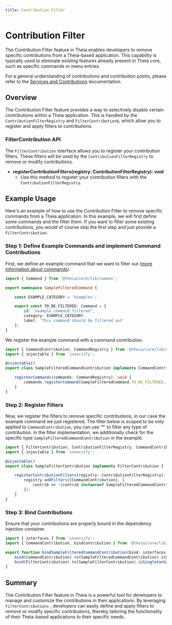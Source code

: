 ```yaml
---
title: Contribution Filter
---
```


# Contribution Filter

The Contribution Filter feature in Theia enables developers to remove specific contributions from a Theia-based application. This capability is typically used to eliminate existing features already present in Theia core, such as specific commands or menu entries.

For a general understanding of contributions and contribution points, please refer to the [Services and Contributions](services_and_contributions/) documentation.

## Overview

The Contribution Filter feature provides a way to selectively disable certain contributions within a Theia application. This is handled by the `ContributionFilterRegistry` and `FilterContribution`s, which allow you to register and apply filters to contributions.

### FilterContribution API

The `FilterContribution` interface allows you to register your contribution filters. These filters will be used by the `ContributionFilterRegistry` to remove or modify contributions.

- **registerContributionFilters(registry: ContributionFilterRegistry): void**
  - Use this method to register your contribution filters with the `ContributionFilterRegistry`.

## Example Usage

Here's an example of how to use the Contribution Filter to remove specific commands from a Theia application. In this example, we will first define some commands and the filter them. If you want to filter some existing contributions, you would of course skip the first step and just provide a `FilterContribution`.

### Step 1: Define Example Commands and implement Command Contributions

First, we define an example command that we want to filter out ([more information about commands](/commands_keybindings)).

```typescript
import { Command } from '@theia/core/lib/common';

export namespace SampleFilteredCommand {

    const EXAMPLE_CATEGORY = 'Examples';

    export const TO_BE_FILTERED: Command = {
        id: 'example_command.filtered',
        category: EXAMPLE_CATEGORY,
        label: 'This command should be filtered out'
    };
}
```
We register the example command with a command contribution.

```typescript
import { CommandContribution, CommandRegistry } from '@theia/core/lib/common';
import { injectable } from 'inversify';

@injectable()
export class SampleFilteredCommandContribution implements CommandContribution {

    registerCommands(commands: CommandRegistry): void {
        commands.registerCommand(SampleFilteredCommand.TO_BE_FILTERED, { execute: () => { } });
    }
}
```

### Step 2: Register Filters

Now, we register the filters to remove specific contributions, in our case the example command we just registered. The filter below is scoped to be only applied to `CommandContribution`, you can use '*' to filter any type of contribution. In the filter implementation, we additionally check for the specific type `SampleFilteredCommandContribution` in the example.

```typescript
import { FilterContribution, ContributionFilterRegistry, CommandContribution } from '@theia/core/lib/common';
import { injectable } from 'inversify';

@injectable()
export class SampleFilterContribution implements FilterContribution {

    registerContributionFilters(registry: ContributionFilterRegistry): void {
        registry.addFilters([CommandContribution], [
            contrib => !(contrib instanceof SampleFilteredCommandContribution)
        ]);
    }
}
```

### Step 3: Bind Contributions

Ensure that your contributions are properly bound in the dependency injection container.

```typescript
import { interfaces } from 'inversify';
import { CommandContribution, bindContribution } from '@theia/core/lib/common';

export function bindSampleFilteredCommandContribution(bind: interfaces.Bind): void {
    bind(CommandContribution).to(SampleFilteredCommandContribution).inSingletonScope();
    bind(FilterContribution).to(SampleFilterContribution).inSingletonScope();
}
```

## Summary

The Contribution Filter feature in Theia is a powerful tool for developers to manage and customize the contributions in their applications. By leveraging `FilterContributions` , developers can easily define and apply filters to remove or modify specific contributions, thereby tailoring the functionality of their Theia-based applications to their specific needs.

